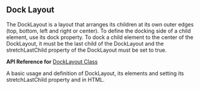 ## Dock Layout

The DockLayout is a layout that arranges its children at its own outer edges (top, bottom, left and right or center).
To define the docking side of a child element, use its dock property. To dock a child element to the center of the DockLayout, it must be the last child of the DockLayout and the stretchLastChild property of the DockLayout must be set to true.

**API Reference for** [DockLayout Class](http://docs.nativescript.org/api-reference/modules/_ui_layouts_dock_layout_.html)

A basic usage and definition of DockLayout, its elements and setting its stretchLastChild property and in HTML.
<snippet id='dock-layout-html'/>